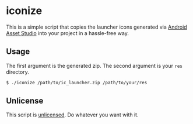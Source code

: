 # iconize

This is a simple script that copies the launcher icons generated via [Android Asset Studio](http://romannurik.github.io/AndroidAssetStudio/) into your project in a hassle-free way.



## Usage

The first argument is the generated zip. The second argument is your `res` directory.

```bash
$ ./iconize /path/to/ic_launcher.zip /path/to/your/res
```



## Unlicense

This script is [unlicensed](https://unlicense.org/). Do whatever you want with it.
